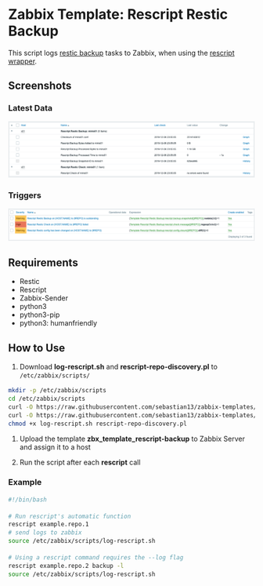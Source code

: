 # Zabbix Template: Rescript Restic Backup

This script logs [restic backup](https://restic.net/) tasks to Zabbix, when using the [rescript wrapper](https://gitlab.com/sulfuror/rescript.sh).

## Screenshots
### Latest Data
![Latest Data](screenshots/data.png)

### Triggers
![Triggers](screenshots/triggers.png)

## Requirements
* Restic
* Rescript
* Zabbix-Sender
* python3
* python3-pip
* python3: humanfriendly

## How to Use

1. Download **log-rescript.sh** and **rescript-repo-discovery.pl** to `/etc/zabbix/scripts/`

  ```bash
  mkdir -p /etc/zabbix/scripts
  cd /etc/zabbix/scripts
  curl -O https://raw.githubusercontent.com/sebastian13/zabbix-templates/master/rescript-restic-backup/scripts/log-rescript.sh
  curl -O https://raw.githubusercontent.com/sebastian13/zabbix-templates/master/rescript-restic-backup/scripts/rescript-repo-discovery.pl
  chmod +x log-rescript.sh rescript-repo-discovery.pl
  ``` 

1. Upload the template **zbx\_template\_rescript-backup** to Zabbix Server and assign it to a host

1. Run the script after each **rescript** call

### Example
```bash
#!/bin/bash

# Run rescript's automatic function
rescript example.repo.1
# send logs to zabbix
source /etc/zabbix/scripts/log-rescript.sh

# Using a rescript command requires the --log flag
rescript example.repo.2 backup -l
source /etc/zabbix/scripts/log-rescript.sh

```


